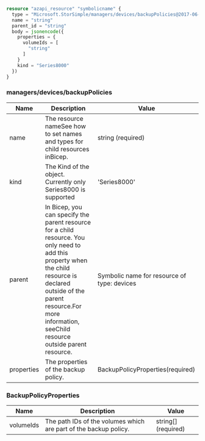 ```terraform
resource "azapi_resource" "symbolicname" {
  type = "Microsoft.StorSimple/managers/devices/backupPolicies@2017-06-01"
  name = "string"
  parent_id = "string"
  body = jsonencode({
    properties = {
      volumeIds = [
        "string"
      ]
    }
    kind = "Series8000"
  })
}

```

### managers/devices/backupPolicies

| Name | Description | Value |
|-|-|-|
| name | The resource nameSee how to set names and types for child resources inBicep. | string (required) |
| kind | The Kind of the object. Currently only Series8000 is supported | 'Series8000' |
| parent | In Bicep, you can specify the parent resource for a child resource. You only need to add this property when the child resource is declared outside of the parent resource.For more information, seeChild resource outside parent resource. | Symbolic name for resource of type: devices |
| properties | The properties of the backup policy. | BackupPolicyProperties(required) |


### BackupPolicyProperties

| Name | Description | Value |
|-|-|-|
| volumeIds | The path IDs of the volumes which are part of the backup policy. | string[] (required) |


